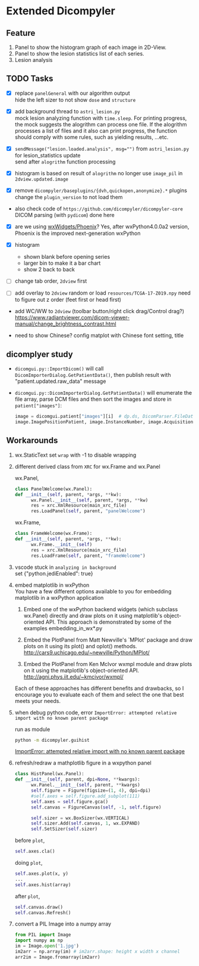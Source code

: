# Extended Dicompyler

## Feature

1. Panel to show the histogram graph of each image in 2D-View.
2. Panel to show the lesion statistics list of each series.
3. Lesion analysis

## TODO Tasks

- [x] replace `panelGeneral` with our algorithm output  
       hide the left sizer to not show `dose` and `structure`

- [x] add background thread to `astri_lesion.py`  
       mock lesion analyzing function with `time.sleep`. For printing progress, the mock suggests the alogrithm can process one file. If the alogrithm processes a list of files and it also can print progress, the function should comply with some rules, such as yielding results, ...etc.

- [x] `sendMessage("lesion.loaded.analysis", msg="")` from `astri_lesion.py` for lesion_statistics update  
       send after `alogrithm` function processing

- [x] histogram is based on result of `alogrithm`
      no longer use `image_pil` in `2dview.updated.image`

- [x] remove `dicompyler/baseplugins/{dvh,quickopen,anonymize}.*` plugins  
       change the `plugin_version` to not load them

- also check code of `https://github.com/dicompyler/dicompyler-core` DICOM parsing (with `pydicom`) done here

- [x] are we using [wxWidgets/Phoenix](https://github.com/wxWidgets/Phoenix/)?
      Yes, after wxPython4.0.0a2 version, Phoenix is the improved next-generation wxPython

- [x] histogram

  - shown blank before opening series
  - larger bin to make it a bar chart
  - show 2 back to back

- [ ] change tab order, `2dview` first

- [ ] add overlay to `2dview`
      random or load `resources/TCGA-17-Z019.npy`
      need to figure out z order (feet first or head first)

- add WC/WW to `2dview` (toolbar button/right click drag/Control drag?) <https://www.radiantviewer.com/dicom-viewer-manual/change_brightness_contrast.html>

* need to show Chinese? config matplot with Chinese font setting, title

## dicomplyer study

- `dicomgui.py::ImportDicom()` will call `DicomImporterDialog.GetPatientData()`, then publish result with "patient.updated.raw_data" message
- `dicomgui.py::DicomImporterDialog.GetPatientData()` will enumerate the file array, parse DCM files and then sort the images and store in `patient["images"]`:

  ```python
  image = dicomgui.patient["images"][i]  # dp.ds, DicomParser.FileDataset
  image.ImagePositionPatient, image.InstanceNumber, image.AcquisitionNumber
  ```

## Workarounds

1. wx.StaticText set `wrap` with -1 to disable wrapping
2. different derived class from `XRC` for wx.Frame and wx.Panel

   wx.Panel,

   ```python
   class PanelWelcome(wx.Panel):
   def __init__(self, parent, *args, **kw):
         wx.Panel.__init__(self, parent, *args, **kw)
         res = xrc.XmlResource(main_xrc_file)
         res.LoadPanel(self, parent, "panelWelcome")
   ```

   wx.Frame,

   ```python
   class FrameWelcome(wx.Frame):
   def __init__(self, parent, *args, **kw):
         wx.Frame.__init__(self)
         res = xrc.XmlResource(main_xrc_file)
         res.LoadFrame(self, parent, "frameWelcome")
   ```

3. vscode stuck in `analyzing in background`  
   set {"python.jediEnabled": true}

4. embed matplotlib in wxPython  
   You have a few different options available to you for embedding matplotlib in a wxPython application

   1. Embed one of the wxPython backend widgets (which subclass wx.Panel) directly and draw plots on it using matplotlib's object-oriented API. This approach is demonstrated by some of the examples embedding_in_wx\*.py

   2. Embed the PlotPanel from Matt Newville's `MPlot' package and draw plots on it using its plot() and oplot() methods.
      <http://cars9.uchicago.edu/~newville/Python/MPlot/>

   3. Embed the PlotPanel from Ken McIvor wxmpl module and draw plots on it using the matplotlib's object-oriented API.
      <http://agni.phys.iit.edu/~kmcivor/wxmpl/>

   Each of these approaches has different benefits and drawbacks, so I encourage you to evaluate each of them and select the one that best meets your needs.

5. when debug python code, error `ImportError: attempted relative import with no known parent package`

   run as module

   ```sh
   python -m dicompyler.guihist
   ```

   [ImportError: attempted relative import with no known parent package](https://napuzba.com/a/import-error-relative-no-parent/p4)

6. refresh/redraw a mathplotlib figure in a wxpython panel

   ```python
   class HistPanel(wx.Panel):
   def __init__(self, parent, dpi=None, **kwargs):
         wx.Panel.__init__(self, parent, **kwargs)
         self.figure = Figure(figsize=(1, 4), dpi=dpi)
         #self.axes = self.figure.add_subplot(111)
         self.axes = self.figure.gca()
         self.canvas = FigureCanvas(self, -1, self.figure)

         self.sizer = wx.BoxSizer(wx.VERTICAL)
         self.sizer.Add(self.canvas, 1, wx.EXPAND)
         self.SetSizer(self.sizer)
   ```

   before `plot`,

   ```python
   self.axes.cla()
   ```

   doing `plot`,

   ```python
   self.axes.plot(x, y)
   ...
   self.axes.hist(array)
   ```

   after `plot`,

   ```python
   self.canvas.draw()
   self.canvas.Refresh()
   ```

7. convert a PIL Image into a numpy array

   ```python
   from PIL import Image
   import numpy as np
   im = Image.open('1.jpg')
   im2arr = np.array(im) # im2arr.shape: height x width x channel
   arr2im = Image.fromarray(im2arr)
   ```
